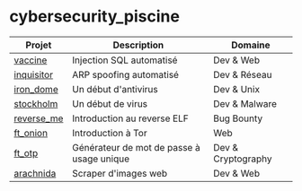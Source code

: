 # cybersecurity_piscine
| Projet | Description | Domaine |
|-|-|-|
| [vaccine](https://github.com/Skalyaeve/vaccine) | Injection SQL automatisé | Dev & Web |
| [inquisitor](https://github.com/Skalyaeve/inquisitor) | ARP spoofing automatisé | Dev & Réseau |
| [iron_dome](https://github.com/Skalyaeve/iron_dome) | Un début d'antivirus | Dev & Unix |
| [stockholm](https://github.com/Skalyaeve/stockholm) | Un début de virus | Dev & Malware |
| [reverse_me](https://github.com/Skalyaeve/reverse_me) | Introduction au reverse ELF | Bug Bounty |
| [ft_onion](https://github.com/Skalyaeve/ft_onion) | Introduction à Tor | Web |
| [ft_otp](https://github.com/Skalyaeve/ft_otp) | Générateur de mot de passe à usage unique | Dev & Cryptography |
| [arachnida](https://github.com/Skalyaeve/arachnida) | Scraper d'images web | Dev & Web |

